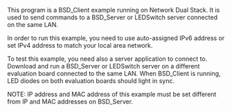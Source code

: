 This program is a BSD_Client example running on Network Dual Stack.
It is used to send commands to a BSD_Server or LEDSwitch server
connected on the same LAN.

In order to run this example, you need to use auto-assigned IPv6 address
or set IPv4 address to match your local area network.

To test this example, you need also a server application to connect to.
Download and run a BSD_Server or LEDSwitch server on a different evaluation
board connected to the same LAN. When BSD_Client is running, LED diodes on
both evaluation boards should light in sync.

NOTE: IP address and MAC address of this example must be set different
      from IP and MAC addresses on BSD_Server.
